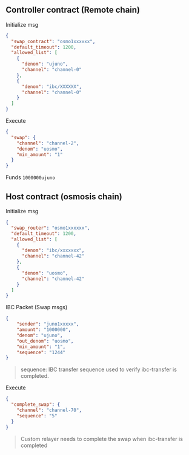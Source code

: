
## Controller contract (Remote chain)

Initialize msg
```json
{
  "swap_contract": "osmo1xxxxxx",
  "default_timeout": 1200,
  "allowed_list": [
    {
      "denom": "ujuno",
      "channel": "channel-0"
    },
    {
      "denom": "ibc/XXXXXX",
      "channel": "channel-0"
    }
  ]
}
```

Execute
```json
{
  "swap": {
    "channel": "channel-2",
    "denom": "uosmo",
    "min_amount": "1"
  }
}
```
Funds `1000000ujuno`


## Host contract (osmosis chain)

Initialize msg
```json
{
  "swap_router": "osmo1xxxxxx",
  "default_timeout": 1200,
  "allowed_list": [
    {
      "denom": "ibc/xxxxxxx",
      "channel": "channel-42"
    },
    {
      "denom": "uosmo",
      "channel": "channel-42"
    }
  ]
}
```

IBC Packet (Swap msgs)
```json
{
    "sender": "juno1xxxxx",
    "amount": "1000000",
    "denom": "ujuno",
    "out_denom": "uosmo",
    "min_amount": "1",
    "sequence": "1244"
}
```
> sequence: IBC transfer sequence used to verify ibc-transfer is completed.


Execute
```json
{
  "complete_swap": {
    "channel": "channel-70",
    "sequence": "5"
  }
}
```
> Custom relayer needs to complete the swap when ibc-transfer is completed
